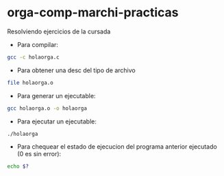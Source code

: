 # orga-comp-marchi-practicas
Resolviendo ejercicios de la cursada

* Para compilar:
```bash
gcc -c holaorga.c
```  
* Para obtener una desc del tipo de archivo
```bash
file holaorga.o
```
* Para generar un ejecutable:
```bash
gcc holaorga.o -o holaorga
```
* Para ejecutar un ejecutable:
```bash
./holaorga
```

* Para chequear el estado de ejecucion del programa anterior ejecutado (0 es sin error):
```bash
echo $?
```